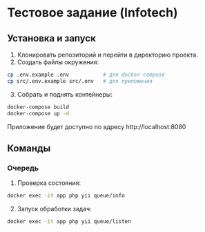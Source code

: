 # Тестовое задание (Infotech)

## Установка и запуск

1. Клонировать репозиторий и перейти в директорию проекта.  
2. Создать файлы окружения:
```bash
cp .env.example .env           # для docker-compose
cp src/.env.example src/.env   # для приложения
```
3. Собрать и поднять контейнеры:
```bash
docker-compose build
docker-compose up -d
```

Приложение будет доступно по адресу
http://localhost:8080

## Команды
### Очередь
1. Проверка состояния:
```bash
docker exec -it app php yii queue/info
```
2. Запуск обработки задач:
```bash
docker exec -it app php yii queue/listen
```
